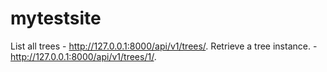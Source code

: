 # mytestsite
List all trees - http://127.0.0.1:8000/api/v1/trees/.
Retrieve a tree instance. - http://127.0.0.1:8000/api/v1/trees/1/.
